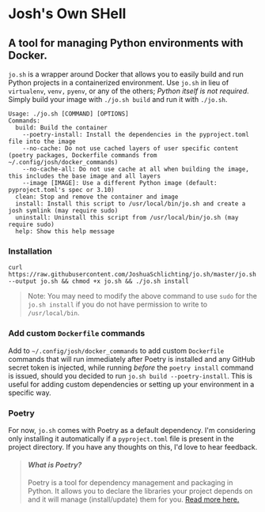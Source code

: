 
# Josh's Own SHell
## A tool for managing Python environments with Docker.
`jo.sh` is a wrapper around Docker that allows you to easily build and run Python projects in a containerized environment.
Use `jo.sh` in lieu of `virtualenv`, `venv,` `pyenv`, or any of the others; *Python itself is not required*. Simply build your image with `./jo.sh build` and run it with `./jo.sh`. 


```
Usage: ./jo.sh [COMMAND] [OPTIONS]
Commands:
  build: Build the container
    --poetry-install: Install the dependencies in the pyproject.toml file into the image
    --no-cache: Do not use cached layers of user specific content (poetry packages, Dockerfile commands from ~/.config/josh/docker_commands)
    --no-cache-all: Do not use cache at all when building the image, this includes the base image and all layers
    --image [IMAGE]: Use a different Python image (default: pyproject.toml's spec or 3.10)
  clean: Stop and remove the container and image
  install: Install this script to /usr/local/bin/jo.sh and create a josh symlink (may require sudo)
  uninstall: Uninstall this script from /usr/local/bin/jo.sh (may require sudo)
  help: Show this help message
```

### Installation
`curl https://raw.githubusercontent.com/JoshuaSchlichting/jo.sh/master/jo.sh --output jo.sh && chmod +x jo.sh && ./jo.sh install`
> Note: You may need to modify the above command to use `sudo` for the `jo.sh install` if you do not have permission to write to `/usr/local/bin`.


### Add custom `Dockerfile` commands
Add to `~/.config/josh/docker_commands` to add custom `Dockerfile` commands that will run immediately after Poetry is installed and any GitHub secret token is injected, while running *before* the `poetry install` command is issued, should you decided to run `jo.sh build --poetry-install`. This is useful for adding custom dependencies or setting up your environment in a specific way.

### Poetry
For now, `jo.sh` comes with Poetry as a default dependency. I'm considering only installing it automatically if a `pyproject.toml` file is present in the project directory. If you have any thoughts on this, I'd love to hear feedback.
>#### *What is Poetry?*
>Poetry is a tool for dependency management and packaging in Python. It allows you to declare the libraries your project depends on and it will manage (install/update) them for you. [Read more here.](https://python-poetry.org/docs/)